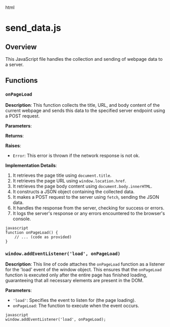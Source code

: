 html
<h1>send_data.js</h1>

<h2>Overview</h2>
<p>This JavaScript file handles the collection and sending of webpage data to a server.</p>

<h2>Functions</h2>

<h3><code>onPageLoad</code></h3>

<p><strong>Description</strong>: This function collects the title, URL, and body content of the current webpage and sends this data to the specified server endpoint using a POST request.</p>

<p><strong>Parameters</strong>:</p>
<ul>
</ul>

<p><strong>Returns</strong>:</p>
<ul>
</ul>

<p><strong>Raises</strong>:</p>
<ul>
  <li><code>Error</code>: This error is thrown if the network response is not ok.</li>
</ul>

<p><strong>Implementation Details</strong>:</p>
<ol>
  <li>It retrieves the page title using <code>document.title</code>.</li>
  <li>It retrieves the page URL using <code>window.location.href</code>.</li>
  <li>It retrieves the page body content using <code>document.body.innerHTML</code>.</li>
  <li>It constructs a JSON object containing the collected data.</li>
  <li>It makes a POST request to the server using <code>fetch</code>, sending the JSON data.</li>
  <li>It handles the response from the server, checking for success or errors.</li>
  <li>It logs the server's response or any errors encountered to the browser's console.</li>
</ol>
<pre><code>javascript
function onPageLoad() {
    // ... (code as provided)
}
</code></pre>

<h3><code>window.addEventListener('load', onPageLoad)</code></h3>

<p><strong>Description</strong>: This line of code attaches the <code>onPageLoad</code> function as a listener for the 'load' event of the window object. This ensures that the <code>onPageLoad</code> function is executed only after the entire page has finished loading, guaranteeing that all necessary elements are present in the DOM.</p>

<p><strong>Parameters</strong>:</p>
<ul>
  <li><code>'load'</code>: Specifies the event to listen for (the page loading).</li>
  <li><code>onPageLoad</code>: The function to execute when the event occurs.</li>
</ul>
<pre><code>javascript
window.addEventListener('load', onPageLoad);
</code></pre>